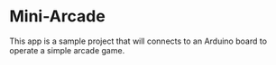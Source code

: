 # Mini-Arcade
This app is a sample project that will connects to an Arduino board to operate a simple arcade game.

